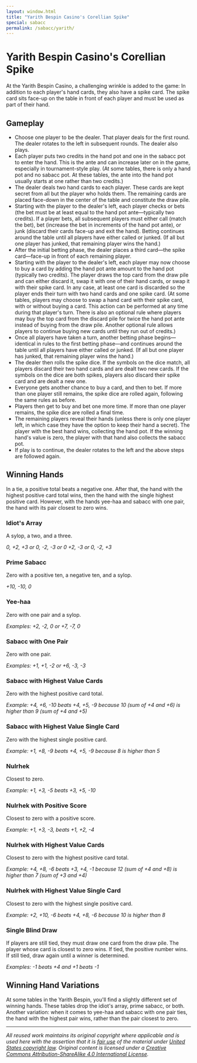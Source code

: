 ```yaml
---
layout: window.html
title: "Yarith Bespin Casino's Corellian Spike"
special: sabacc
permalink: /sabacc/yarith/
---
```


# Yarith Bespin Casino's Corellian Spike

<!-- ![](/images/yarith-bespin.jpg) -->

At the Yarith Bespin Casino, a challenging wrinkle is added to the game: In addition to each player's hand cards, they also have a spike card. The spike card sits face-up on the table in front of each player and must be used as part of their hand.

## Gameplay

- Choose one player to be the dealer. That player deals for the first round. The dealer rotates to the left in subsequent rounds. The dealer also plays.
- Each player puts two credits in the hand pot and one in the sabacc pot to enter the hand. This is the ante and can increase later on in the game, especially in tournament-style play. (At some tables, there is only a hand pot and no sabacc pot. At these tables, the ante into the hand pot usually starts at one rather than two credits.)
- The dealer deals two hand cards to each player. These cards are kept secret from all but the player who holds them. The remaining cards are placed face-down in the center of the table and constitute the draw pile.
- Starting with the player to the dealer's left, each player checks or bets (the bet must be at least equal to the hand pot ante—typically two credits). If a player bets, all subsequent players must either call (match the bet), bet (increase the bet in increments of the hand pot ante), or junk (discard their cards face-up and exit the hand). Betting continues around the table until all players have either called or junked. (If all but one player has junked, that remaining player wins the hand.)
- After the initial betting phase, the dealer places a third card—the spike card—face-up in front of each remaining player.
- Starting with the player to the dealer's left, each player may now choose to buy a card by adding the hand pot ante amount to the hand pot (typically two credits). The player draws the top card from the draw pile and can either discard it, swap it with one of their hand cards, or swap it with their spike card. In any case, at least one card is discarded so the player ends their turn with two hand cards and one spike card. (At some tables, players may choose to swap a hand card with their spike card, with or without buying a card. This action can be performed at any time during that player's turn. There is also an optional rule where players may buy the top card from the discard pile for twice the hand pot ante instead of buying from the draw pile. Another optional rule allows players to continue buying new cards until they run out of credits.)
- Once all players have taken a turn, another betting phase begins—identical in rules to the first betting phase—and continues around the table until all players have either called or junked. (If all but one player has junked, that remaining player wins the hand.)
- The dealer then rolls the spike dice. If the symbols on the dice match, all players discard their two hand cards and are dealt two new cards. If the symbols on the dice are both spikes, players also discard their spike card and are dealt a new one.
- Everyone gets another chance to buy a card, and then to bet. If more than one player still remains, the spike dice are rolled again, following the same rules as before.
- Players then get to buy and bet one more time. If more than one player remains, the spike dice are rolled a final time.
- The remaining players reveal their hands (unless there is only one player left, in which case they have the option to keep their hand a secret). The player with the best hand wins, collecting the hand pot. If the winning hand's value is zero, the player with that hand also collects the sabacc pot.
- If play is to continue, the dealer rotates to the left and the above steps are followed again.

## Winning Hands

In a tie, a positive total beats a negative one. After that, the hand with the highest positive card total wins, then the hand with the single highest positive card. However, with the hands yee-haa and sabacc with one pair, the hand with its pair closest to zero wins.

### Idiot's Array

A sylop, a two, and a three.

*0, +2, +3 or 0, -2, -3 or 0 +2, -3 or 0, -2, +3*

### Prime Sabacc

Zero with a positive ten, a negative ten, and a sylop.

*\+10, -10, 0*

### Yee-haa

Zero with one pair and a sylop.

*Examples: +2, -2, 0 or +7, -7, 0*

### Sabacc with One Pair

Zero with one pair.

*Examples: +1, +1, -2 or +6, -3, -3*

### Sabacc with Highest Value Cards

Zero with the highest positive card total.

*Example: +4, +6, -10 beats +4, +5, -9 because 10 (sum of +4 and +6) is higher than 9 (sum of +4 and +5)*

### Sabacc with Highest Value Single Card

Zero with the highest single positive card.

*Example: +1, +8, -9 beats +4, +5, -9 because 8 is higher than 5*

### Nulrhek

Closest to zero.

*Example: +1, +3, -5 beats +3, +5, -10*

### Nulrhek with Positive Score

Closest to zero with a positive score.

*Example: +1, +3, -3, beats +1, +2, -4*

### Nulrhek with Highest Value Cards

Closest to zero with the highest positive card total.

*Example: +4, +8, -6 beats +3, +4, -1 because 12 (sum of +4 and +8) is higher than 7 (sum of +3 and +4)*

### Nulrhek with Highest Value Single Card

Closest to zero with the highest single positive card.

*Example: +2, +10, -6 beats +4, +8, -6 because 10 is higher than 8*

### Single Blind Draw

If players are still tied, they must draw one card from the draw pile. The player whose card is closest to zero wins. If tied, the positive number wins. If still tied, draw again until a winner is determined.

*Examples: -1 beats +4 and +1 beats -1*

## Winning Hand Variations

At some tables in the Yarith Bespin, you'll find a slightly different set of winning hands. These tables drop the idiot's array, prime sabacc, or both. Another variation: when it comes to yee-haa and sabacc with one pair ties, the hand with the highest pair wins, rather than the pair closest to zero.

---

*All reused work maintains its original copyright where applicable and is used here with the assertion that it is [fair use](https://en.wikipedia.org/wiki/Fair_use) of the material under [United States copyright law](https://en.wikipedia.org/wiki/Copyright_law_of_the_United_States). Original content is licensed under a [Creative Commons Attribution-ShareAlike 4.0 International License](http://creativecommons.org/licenses/by-sa/4.0/).*
